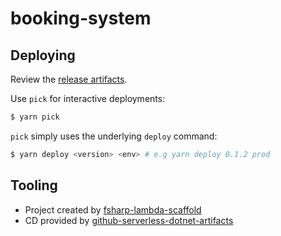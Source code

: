 # booking-system

## Deploying

Review the [release artifacts](https://github.com/mediaingenuity/booking-system/releases).

Use `pick` for interactive deployments:

```bash
$ yarn pick
```

`pick` simply uses the underlying `deploy` command:

```bash
$ yarn deploy <version> <env> # e.g yarn deploy 0.1.2 prod
```

## Tooling

* Project created by [fsharp-lambda-scaffold](https://github.com/mediaingenuity/fsharp-lambda-scaffold)
* CD provided by [github-serverless-dotnet-artifacts](https://github.com/totallymoney/github-serverless-dotnet-artifacts)
